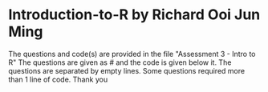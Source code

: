 # Introduction-to-R by Richard Ooi Jun Ming
The questions and code(s) are provided in the file "Assessment 3 - Intro to R"
The questions are given as #<question> and the code is given below it. The questions are separated by empty lines.
Some questions required more than 1 line of code. 
Thank you
